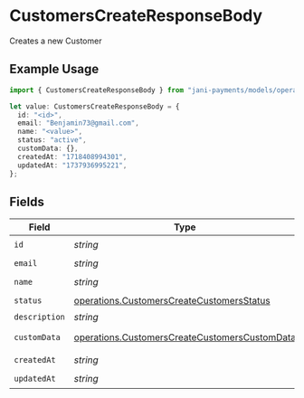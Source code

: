 # CustomersCreateResponseBody

Creates a new Customer

## Example Usage

```typescript
import { CustomersCreateResponseBody } from "jani-payments/models/operations";

let value: CustomersCreateResponseBody = {
  id: "<id>",
  email: "Benjamin73@gmail.com",
  name: "<value>",
  status: "active",
  customData: {},
  createdAt: "1718408994301",
  updatedAt: "1737936995221",
};
```

## Fields

| Field                                                                                                          | Type                                                                                                           | Required                                                                                                       | Description                                                                                                    |
| -------------------------------------------------------------------------------------------------------------- | -------------------------------------------------------------------------------------------------------------- | -------------------------------------------------------------------------------------------------------------- | -------------------------------------------------------------------------------------------------------------- |
| `id`                                                                                                           | *string*                                                                                                       | :heavy_check_mark:                                                                                             | N/A                                                                                                            |
| `email`                                                                                                        | *string*                                                                                                       | :heavy_check_mark:                                                                                             | N/A                                                                                                            |
| `name`                                                                                                         | *string*                                                                                                       | :heavy_check_mark:                                                                                             | N/A                                                                                                            |
| `status`                                                                                                       | [operations.CustomersCreateCustomersStatus](../../models/operations/customerscreatecustomersstatus.md)         | :heavy_check_mark:                                                                                             | N/A                                                                                                            |
| `description`                                                                                                  | *string*                                                                                                       | :heavy_minus_sign:                                                                                             | N/A                                                                                                            |
| `customData`                                                                                                   | [operations.CustomersCreateCustomersCustomData](../../models/operations/customerscreatecustomerscustomdata.md) | :heavy_check_mark:                                                                                             | Any valid JSON value                                                                                           |
| `createdAt`                                                                                                    | *string*                                                                                                       | :heavy_check_mark:                                                                                             | N/A                                                                                                            |
| `updatedAt`                                                                                                    | *string*                                                                                                       | :heavy_check_mark:                                                                                             | N/A                                                                                                            |